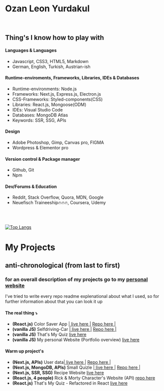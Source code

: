 # Ozan Leon Yurdakul

</br>


## Thing's I know how to play with


#### Languages & Languages
- Javascript, CSS3, HTML5, Markdown
- German, English, Turkish, Austrian-ish

#### Runtime-enviroments, Frameworks, Libraries, IDEs & Databases
- Runtime-environments: Node.js
- Frameworks: Next.js, Express.js, Electron.js
- CSS-Frameworks: Styled-components(CSS)
- Libraries: React.js, Mongoose(ODM)
- IDEs: Visual Studio Code
- Databases: MongoDB Atlas
- Keywords: SSR, SSG, APIs

#### Design
-  Adobe Photoshop, Gimp, Canvas pro, FIGMA 
- Wordpress & Elementor pro

#### Version control & Package manager
- Github, Git
- Npm

#### Dev/Forums & Education
- Reddit, Stack Overflow, Quora, MDN, Google
- Neuefisch Traineeship🔥🔥🔥, Coursera, Udemy

</br> </br>

[![Top Langs](https://github-readme-stats.vercel.app/api/top-langs/?username=Ozanyurdakul98)](https://github.com/anuraghazra/github-readme-stats)

# My Projects
## anti-chronological (from last to first)
### for an overall description of my projects go to my <a href="https://ozanyurdakul98.github.io/personal-website/">personal website</a>

I've tried to write every repo readme explenational about what I used, so for further information about that you can look it up 

#### The real thing ⤵
- <strong>(React.js)</strong> Color Saver App <a href="https://color-saver-react-app.vercel.app">| live here |</a> <a href="https://github.com/Ozanyurdakul98/color-saver-react-app
">Repo here |</a> 
- <strong>(vanilla JS)</strong> Selfdriving-Car <a href="https://ozanyurdakul98.github.io/selfdriving-car/
">| live here |</a> <a href="https://github.com/Ozanyurdakul98/selfdriving-car
">Repo here |</a> 
- <strong>(vanilla JS)</strong>  That's My Quiz <a href="https://ozanyurdakul98.github.io/general-knowledge-quiz/">live here</a> 
- <strong>(vanilla JS)</strong> My personal Website (Portfolio overview) <a href="https://ozanyurdakul98.github.io/personal-website/">live here</a>

#### Warm up project's
- <strong>(Next.js, APIs)</strong> User data<a href="https://next-js-api-ruddy.vercel.app
">| live here |</a> <a href="https://github.com/Ozanyurdakul98/next-js-api">Repo here |</a> 
- <strong>(Next.js, MongoDB, APIs)</strong> Small Quizle <a href="https://mongoose-with-next.vercel.app">| live here |</a> <a href="https://github.com/Ozanyurdakul98/mongoose-with-next.js">Repo here |</a> 
- <strong>(Next.js, SSR, SSG)</strong> Recipe Website <a href="https://recipe-app-nextjs.vercel.app">live here</a> 
- <strong>(React.js, 4 people)</strong>  Rick & Morty Character's Website (API) <a href="https://github.com/philmetscher/web-rick-and-morty-app">repo here</a>
- <strong>(React.js)</strong>  That's My Quiz - Refactored in React <a href="https://react-quiz-app-v2-refactor.vercel.app">live here</a>  

</br>

<!---
Ozanyurdakul98/Ozanyurdakul98 is a ✨ special ✨ repository because its `README.md` (this file) appears on your GitHub profile.
You can click the Preview link to take a look at your changes.
--->

